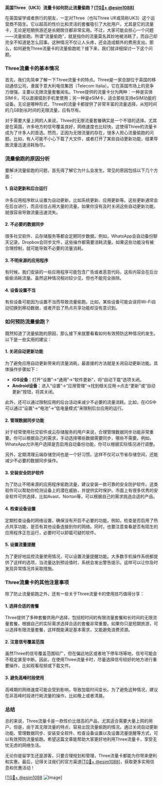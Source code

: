 **英国Three（UK3）流量卡如何防止流量偷跑？[[TG💪+ @esim1088](https://t.me/s/esim1088)]**

在英国留学或者旅行的朋友，一定对Three（也叫Three UK或简称UK3）这个运营商不陌生。它以超高的性价比和灵活的套餐吸引了大批用户。尤其是它的流量卡，无论是短期旅游还是长期居住都非常实用。不过，大家可能会担心一个问题——流量偷跑。所谓“流量偷跑”，就是指你的流量莫名其妙地被消耗了，而自己却完全不知道是怎么回事。这种情况不仅让人头疼，还会造成额外的费用支出。那么，如何避免Three流量卡的流量偷跑呢？接下来，我们就详细探讨一下这个问题。

### Three流量卡的基本情况

首先，我们先简单了解一下Three流量卡的特点。Three是一家总部位于英国的移动通信公司，隶属于意大利电信集团（Telecom Italia）。它在英国市场上的竞争力很强，主要以无限流量套餐闻名。Three提供的流量卡分为两种：一种是实体SIM卡，可以直接插到手机里使用；另一种是eSIM卡，适合那些支持eSIM功能的设备。无论是哪种形式，Three的流量卡都提供了非常丰富的流量选择，从短时间的几GB到长时间的无限流量，应有尽有。

对于需要大量上网的人来说，Three的无限流量套餐确实是一个不错的选择。尤其是在英国，许多地方的信号覆盖良好，网络速度也比较快，这使得Three的流量卡成为了许多人的首选。然而，正因为无限流量的存在，很多人担心流量偷跑的问题。比如，有人可能不小心下载了大文件，或者打开了某些自动更新功能，结果导致流量迅速消耗殆尽。

### 流量偷跑的原因分析

要解决流量偷跑的问题，首先得了解它为什么会发生。常见的原因包括以下几个方面：

#### 1. 自动更新和后台运行

许多应用程序默认设置为自动更新，比如系统更新、应用更新等。这些更新通常会在后台进行，而且往往占用大量的流量。如果你没有及时关闭这些自动更新功能，就很容易导致流量迅速流失。

#### 2. 不必要的数据同步

很多社交软件、云存储服务等都会定期同步数据。例如，WhatsApp会自动备份聊天记录，Dropbox会同步文件，这些操作都需要消耗流量。如果这些功能没有被合理控制，就可能导致不必要的流量消耗。

#### 3. 不明来源的应用程序

有时候，我们安装的一些应用程序可能包含广告或者恶意代码，这些内容会在后台偷偷消耗流量。虽然这种情况相对较少见，但也不能完全排除。

#### 4. 设备设置不当

有些设备可能因为设置不当而导致流量偷跑。比如，某些设备可能会误将Wi-Fi自动切换到移动数据，或者开启了热点共享功能却没有意识到。

### 如何预防流量偷跑？

既然知道了流量偷跑的原因，那么接下来就要看看如何有效预防这种情况的发生。以下是一些实用的建议：

#### 1. 关闭自动更新功能

为了避免应用自动更新带来的流量消耗，最直接的方法就是关闭自动更新功能。具体操作步骤如下：

- **iOS设备**：打开“设置”→“通用”→“软件更新”，将“自动下载”选项关闭。
- **Android设备**：进入“设置”→“应用管理”→找到相关应用→点击“更新”或“自动更新”按钮，将其关闭。

此外，还可以通过限制应用的后台活动来减少不必要的流量消耗。比如，在iOS中可以通过“设置”→“电池”→“低电量模式”来限制后台应用的运行。

#### 2. 管理数据同步功能

对于经常使用社交软件或云存储服务的用户来说，合理管理数据同步功能非常重要。你可以根据自己的需求，手动选择哪些数据需要同步，哪些不需要。例如，WhatsApp允许用户选择是否启用自动备份功能，你可以根据实际情况进行调整。

另外，定期清理云端存储空间也是一个好习惯。这样不仅可以节省存储空间，还能减少不必要的数据同步操作。

#### 3. 安装安全防护软件

为了防止不明来源的应用程序偷跑流量，建议安装一款可靠的安全防护软件。这类软件可以帮助你检测设备上的潜在威胁，并提供实时保护。市面上有很多优秀的安全软件可供选择，比如Avast、Norton等，可以根据自己的需求挑选合适的产品。

#### 4. 检查设备设置

定期检查设备的网络设置，确保没有开启不必要的功能。例如，检查是否启用了热点共享功能，是否有其他设备连接到你的网络。同时，也要注意查看是否有陌生的应用程序正在运行，必要时可以卸载可疑的软件。

#### 5. 设置流量提醒

为了更好地监控流量使用情况，可以设置流量提醒功能。大多数手机操作系统都提供了这样的选项，当流量达到预设值时，系统会发出警告提示。这样可以让你及时发现异常情况并采取措施。

### Three流量卡的其他注意事项

除了防止流量偷跑之外，还有一些关于Three流量卡的使用技巧值得分享：

#### 1. 选择合适的套餐

Three提供了多种套餐供用户选择，包括短时间的有限流量套餐和长时间的无限流量套餐。根据自己的实际需求选择合适的套餐非常重要。如果你只是短期旅游，可以选择有限流量套餐，这样既能满足基本需求，又能避免浪费资源。

#### 2. 注意信号覆盖范围

虽然Three的信号覆盖范围较广，但在偏远地区或者地下停车场等地，信号可能会不稳定甚至中断。因此，在使用Three流量卡时，尽量选择信号较好的地方进行重要操作，比如观看视频或下载文件。

#### 3. 避免高峰时段使用

高峰期的网络速度可能会受到影响，导致加载时间变长。为了避免这种情况，建议在非高峰时段进行耗流量的操作，比如晚上或者清晨。

### 总结

总的来说，Three流量卡是一款性价比很高的产品，尤其适合需要大量上网的用户。但是，由于其无限流量的特点，容易出现流量偷跑的情况。通过关闭自动更新功能、管理数据同步、安装安全软件、检查设备设置以及设置流量提醒等方式，可以有效预防流量偷跑。希望这篇文章能帮助大家更好地利用Three流量卡，享受无忧无虑的网络生活。

无论你是留学生还是游客，只要合理规划和管理，Three流量卡都能为你带来便利和实惠。最后，记得关注我们的官方渠道[[TG💪+ @esim1088](https://t.me/s/esim1088)]，获取更多实用信息和优惠活动！

[[TG💪+ @esim1088](https://t.me/s/esim1088) ![Image](https://i.postimg.cc/4NQfJmqS/Snipaste-2025-05-13-00-14-12.png)]